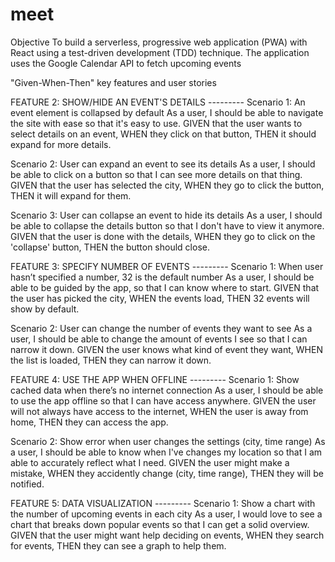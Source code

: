 # meet

Objective
To build a serverless, progressive web application (PWA) with React using a test-driven
development (TDD) technique. The application uses the Google Calendar API to fetch
upcoming events

"Given-When-Then" key features and user stories


FEATURE 2: SHOW/HIDE AN EVENT'S DETAILS ---------
Scenario 1: An event element is collapsed by default
As a user, I should be able to navigate the site with ease so that it's easy to use.
GIVEN that the user wants to select details on an event, WHEN they click on that button, THEN it should expand for more details.

Scenario 2: User can expand an event to see its details
As a user, I should be able to click on a button so that I can see more details on that thing.
GIVEN that the user has selected the city, WHEN they go to click the button, THEN it will expand for them.

Scenario 3: User can collapse an event to hide its details
As a user, I should be able to collapse the details button so that I don't have to view it anymore.
GIVEN that the user is done with the details, WHEN they go to click on the 'collapse' button, THEN the button should close. 

FEATURE 3: SPECIFY NUMBER OF EVENTS ---------
Scenario 1: When user hasn’t specified a number, 32 is the default number
As a user, I should be able to be guided by the app, so that I can know where to start.
GIVEN that the user has picked the city, WHEN the events load, THEN 32 events will show by default.

Scenario 2: User can change the number of events they want to see
As a user, I should be able to change the amount of events I see so that I can narrow it down.
GIVEN the user knows what kind of event they want, WHEN the list is loaded, THEN they can narrow it down. 

FEATURE 4: USE THE APP WHEN OFFLINE ---------
Scenario 1: Show cached data when there’s no internet connection
As a user, I should be able to use the app offline so that I can have access anywhere.
GIVEN the user will not always have access to the internet, WHEN the user is away from home, THEN they can access the app.

Scenario 2: Show error when user changes the settings (city, time range)
As a user, I should be able to know when I've changes my location so that I am able to accurately reflect what I need.
GIVEN the user might make a mistake, WHEN they accidently change (city, time range), THEN they will be notified.

FEATURE 5: DATA VISUALIZATION ---------
Scenario 1: Show a chart with the number of upcoming events in each city
As a user, I would love to see a chart that breaks down popular events so that I can get a solid overview.
GIVEN that the user might want help deciding on events, WHEN they search for events, THEN they can see a graph to help them. 
